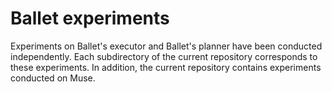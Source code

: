 # Ballet experiments

Experiments on Ballet's executor and Ballet's planner have been conducted independently. Each subdirectory of the current repository corresponds to these experiments.
In addition, the current repository contains experiments conducted on Muse.